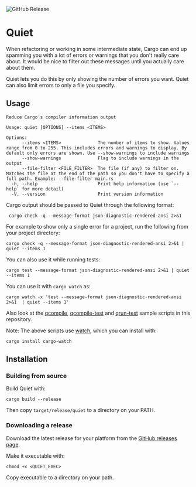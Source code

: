 ![GitHub Release](https://img.shields.io/github/v/release/ssanj/quiet)

# Quiet

When refactoring or working in some intermediate state, Cargo can end up spamming you with a lot of errors or warnings that you don't really care about. It would be nice to filter out these messages until you actually care about them.

Quiet lets you do this by only showing the number of errors you want. Quiet can also limit errors to only a file you specify.


## Usage

```
Reduce Cargo's compiler information output

Usage: quiet [OPTIONS] --items <ITEMS>

Options:
      --items <ITEMS>              The number of items to show. Values range from 0 to 255. This includes errors and warnings to display. By default only errors are shown. Use --show-warnings to include warnings
      --show-warnings              Flag to include warnings in the output
      --file-filter <FILE_FILTER>  The file (if any) to filter on. Matches the file at the end of the path so you don't have to specify a full path. Example: --file-filter main.rs
  -h, --help                       Print help information (use `--help` for more detail)
  -V, --version                    Print version information
```

Cargo output should be passed to Quiet through the following format:

```
 cargo check -q --message-format json-diagnostic-rendered-ansi 2>&1
 ```

For example to show only a single error for a project, run the following from your project directory:

```
cargo check -q --message-format json-diagnostic-rendered-ansi 2>&1 | quiet --items 1
```

You can also use it while running tests:

```
cargo test --message-format json-diagnostic-rendered-ansi 2>&1 | quiet --items 1
```

You can use it with `cargo watch` as:

```
cargo watch -x 'test --message-format json-diagnostic-rendered-ansi 2>&1  | quiet --items 1'
```

Also look at the [qcompile](https://github.com/ssanj/quiet/blob/main/qcompile), [qcompile-test](https://github.com/ssanj/quiet/blob/main/qcompile-test) and [qrun-test](https://github.com/ssanj/quiet/blob/main/qrun-test) sample scripts in this repository.

Note: The above scripts use [watch](https://crates.io/crates/cargo-watch), which you can install with:

```
cargo install cargo-watch
```

## Installation

### Building from source

Build Quiet with:

```
cargo build --release
```

Then copy `target/release/quiet` to a directory on your PATH.


### Downloading a release

Download the latest release for your platform from the [GitHub releases page](https://github.com/ssanj/quiet/releases).

Make it executable with:

`chmod +x <QUIET_EXEC>`

Copy executable to a directory on your path.

